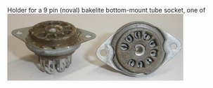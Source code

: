 Holder for a 9 pin (noval) bakelite bottom-mount tube socket, one of ![these 9 pin soskcets](https://raw.githubusercontent.com/warewolf/3d/master/tube/9pinb1.jpg)
